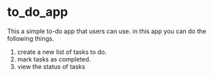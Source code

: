 # to_do_app

This a simple to-do app that users can use.
in this app you can do the following things.
1. create a new list of tasks to do.
2. mark tasks as completed.
3. view the status of tasks
